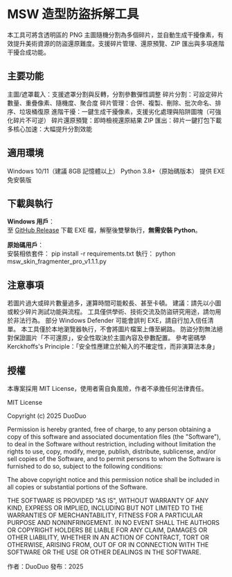 # MSW 造型防盜拆解工具
本工具可將含透明區的 PNG 主圖隨機分割為多個碎片，並自動生成干擾像素，有效提升美術資源的防盜還原難度。支援碎片管理、還原預覽、ZIP 匯出與多項進階干擾合成功能。


## 主要功能
主圖/遮罩載入：支援遮罩分割與反轉，分割參數彈性調整
碎片分割：可設定碎片數量、重疊像素、隨機度、聚合度
碎片管理：合併、複製、刪除、批次命名、排序、垃圾桶復原
進階干擾：一鍵生成干擾像素，支援劣化處理與陷阱圖塊（可強化碎片不可逆）
碎片還原預覽：即時檢視還原結果
ZIP 匯出：碎片一鍵打包下載
多核心加速：大幅提升分割效能


## 適用環境
Windows 10/11（建議 8GB 記憶體以上）
Python 3.8+（原始碼版本）
提供 EXE 免安裝版

## 下載與執行
**Windows 用戶**：  
至 [GitHub Release]((https://github.com/duoduo-88/MSW-Skin-Fragmenter-Pro/releases))
下載 EXE 檔，解壓後雙擊執行，**無需安裝 Python**。

**原始碼用戶**：  
安裝相依套件：
pip install -r requirements.txt
執行：
python msw_skin_fragmenter_pro_v1.1.1.py

## 注意事項
若圖片過大或碎片數量過多，運算時間可能較長、甚至卡頓。
建議：請先以小圖或較少碎片測試功能與流程。
工具僅供學術、技術交流及防盜研究用途，請勿用於非法行為。
部分 Windows Defender 可能會誤判 EXE，請自行加入信任清單。
本工具僅於本地瀏覽器執行，不會將圖片檔案上傳至網路。
防盜分割無法絕對保證圖片「不可還原」，安全性取決於主圖內容及參數配置。
參考密碼學 Kerckhoffs's Principle：「安全性應建立於輸入的不確定性，而非演算法本身」 

## 授權
本專案採用 MIT License，使用者需自負風險，作者不承擔任何法律責任。

MIT License

Copyright (c) 2025 DuoDuo

Permission is hereby granted, free of charge, to any person obtaining a copy
of this software and associated documentation files (the "Software"), to deal
in the Software without restriction, including without limitation the rights
to use, copy, modify, merge, publish, distribute, sublicense, and/or sell
copies of the Software, and to permit persons to whom the Software is
furnished to do so, subject to the following conditions:

The above copyright notice and this permission notice shall be included in all
copies or substantial portions of the Software.

THE SOFTWARE IS PROVIDED "AS IS", WITHOUT WARRANTY OF ANY KIND, EXPRESS OR
IMPLIED, INCLUDING BUT NOT LIMITED TO THE WARRANTIES OF MERCHANTABILITY,
FITNESS FOR A PARTICULAR PURPOSE AND NONINFRINGEMENT. IN NO EVENT SHALL THE
AUTHORS OR COPYRIGHT HOLDERS BE LIABLE FOR ANY CLAIM, DAMAGES OR OTHER
LIABILITY, WHETHER IN AN ACTION OF CONTRACT, TORT OR OTHERWISE, ARISING FROM,
OUT OF OR IN CONNECTION WITH THE SOFTWARE OR THE USE OR OTHER DEALINGS IN THE
SOFTWARE.

作者：DuoDuo
發布：2025
